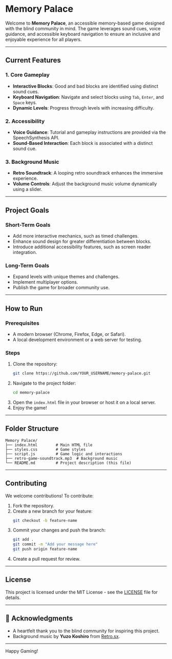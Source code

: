 # Memory Palace

Welcome to **Memory Palace**, an accessible memory-based game designed with the blind community in mind. The game leverages sound cues, voice guidance, and accessible keyboard navigation to ensure an inclusive and enjoyable experience for all players.

---

## Current Features

### 1. Core Gameplay
- **Interactive Blocks**: Good and bad blocks are identified using distinct sound cues.
- **Keyboard Navigation**: Navigate and select blocks using `Tab`, `Enter`, and `Space` keys.
- **Dynamic Levels**: Progress through levels with increasing difficulty.

### 2. Accessibility
- **Voice Guidance**: Tutorial and gameplay instructions are provided via the SpeechSynthesis API.
- **Sound-Based Interaction**: Each block is associated with a distinct sound cue.

### 3. Background Music
- **Retro Soundtrack**: A looping retro soundtrack enhances the immersive experience.
- **Volume Controls**: Adjust the background music volume dynamically using a slider.

---

## Project Goals

### Short-Term Goals
- Add more interactive mechanics, such as timed challenges.
- Enhance sound design for greater differentiation between blocks.
- Introduce additional accessibility features, such as screen reader integration.

### Long-Term Goals
- Expand levels with unique themes and challenges.
- Implement multiplayer options.
- Publish the game for broader community use.

---

## How to Run

### Prerequisites
- A modern browser (Chrome, Firefox, Edge, or Safari).
- A local development environment or a web server for testing.

### Steps
1. Clone the repository:
    ```bash
    git clone https://github.com/YOUR_USERNAME/memory-palace.git
    ```
2. Navigate to the project folder:
    ```bash
    cd memory-palace
    ```
3. Open the `index.html` file in your browser or host it on a local server.
4. Enjoy the game!

---

## Folder Structure

```
Memory Palace/
├── index.html        # Main HTML file
├── styles.css        # Game styles
├── script.js         # Game logic and interactions
├── retro-game-soundtrack.mp3  # Background music
└── README.md         # Project description (this file)
```

---

## Contributing

We welcome contributions! To contribute:
1. Fork the repository.
2. Create a new branch for your feature:
    ```bash
    git checkout -b feature-name
    ```
3. Commit your changes and push the branch:
    ```bash
    git add .
    git commit -m "Add your message here"
    git push origin feature-name
    ```
4. Create a pull request for review.

---

## License

This project is licensed under the MIT License - see the [LICENSE](LICENSE) file for details.

---

## 🙌 Acknowledgments

- A heartfelt thank you to the blind community for inspiring this project.
- Background music by **Yuzo Koshiro** from [Retro.sx](https://retro.sx/music/159).

---

Happy Gaming!
